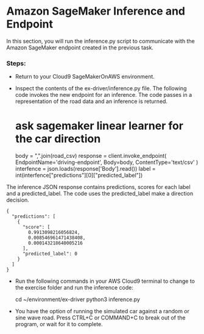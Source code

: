 # Amazon SageMaker Inference and Endpoint

In this section, you will run the inference.py script to communicate with the Amazon SageMaker endpoint created in the previous task.

### Steps: 
* Return to your Cloud9 SageMakerOnAWS environment.
* Inspect the contents of the ex-driver/inference.py file. The following code invokes the new endpoint for an inference. The code passes in a representation of the road data and an inference is returned.

    # ask sagemaker linear learner for the car direction
    body = ",".join(road_csv)
    response = client.invoke_endpoint(
        EndpointName='driving-endpoint',
        Body=body,
        ContentType='text/csv'
    )
    interfence = json.loads(response['Body'].read())
    label = int(interfence["predictions"][0]["predicted_label"])

The inference JSON response contains predictions, scores for each label and a predicted_label. The code uses the predicted_label make a direction decision.

    {
      "predictions": [
        {
          "score": [
            0.9913098216056824,
            0.008546961471438408,
            0.000143218640005216
          ],
          "predicted_label": 0
        }
      ]
    }

* Run the following commands in your AWS Cloud9 terminal to change to the exercise folder and run the inference code:

    cd ~/environment/ex-driver
    python3 inference.py

* You have the option of running the simulated car against a random or sine wave road. Press CTRL+C or COMMAND+C to break out of the program, or wait for it to complete.
